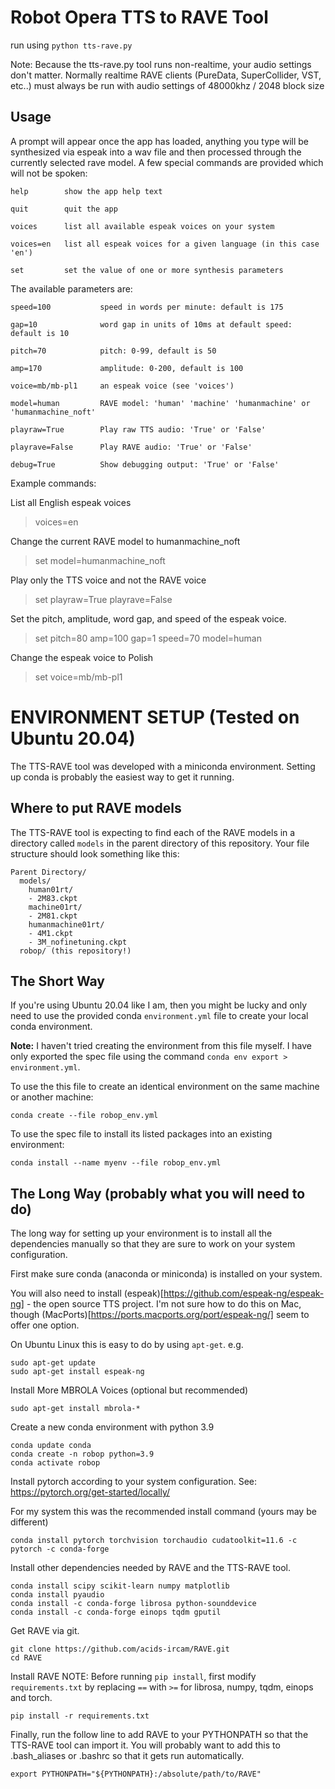 # Robot Opera TTS to RAVE Tool

run using `python tts-rave.py`

Note: Because the tts-rave.py tool runs non-realtime, your audio settings don't matter.
Normally realtime RAVE clients (PureData, SuperCollider, VST, etc..) must always be run with audio settings of 48000khz / 2048 block size

## Usage
A prompt will appear once the app has loaded, anything you type will be synthesized via espeak into a wav file and then processed through the currently selected rave model. A few special commands are provided which will not be spoken:

```
help        show the app help text

quit        quit the app

voices      list all available espeak voices on your system

voices=en   list all espeak voices for a given language (in this case 'en')

set         set the value of one or more synthesis parameters
```

The available parameters are:

```
speed=100           speed in words per minute: default is 175

gap=10              word gap in units of 10ms at default speed: default is 10

pitch=70            pitch: 0-99, default is 50

amp=170             amplitude: 0-200, default is 100

voice=mb/mb-pl1     an espeak voice (see 'voices')

model=human         RAVE model: 'human' 'machine' 'humanmachine' or 'humanmachine_noft'

playraw=True        Play raw TTS audio: 'True' or 'False'

playrave=False      Play RAVE audio: 'True' or 'False'

debug=True          Show debugging output: 'True' or 'False'
```

Example commands:

List all English espeak voices
> voices=en

Change the current RAVE model to humanmachine_noft
> set model=humanmachine_noft

Play only the TTS voice and not the RAVE voice
> set playraw=True playrave=False

Set the pitch, amplitude, word gap, and speed of the espeak voice.
> set pitch=80 amp=100 gap=1 speed=70 model=human

Change the espeak voice to Polish
> set voice=mb/mb-pl1



# ENVIRONMENT SETUP (Tested on Ubuntu 20.04)

The TTS-RAVE tool was developed with a miniconda environment.
Setting up conda is probably the easiest way to get it running.

## Where to put RAVE models

The TTS-RAVE tool is expecting to find each of the RAVE models in a directory called `models`
in the parent directory of this repository. Your file structure should look something like this:

```
Parent Directory/
  models/
    human01rt/
    - 2M83.ckpt
    machine01rt/
    - 2M81.ckpt
    humanmachine01rt/
    - 4M1.ckpt
    - 3M_nofinetuning.ckpt
  robop/ (this repository!)
```


## The Short Way

If you're using Ubuntu 20.04 like I am, then you might be lucky and only need to use the provided conda `environment.yml` file to create your local conda environment.

__Note:__ I haven't tried creating the environment from this file myself. I have only exported the spec file using the command `conda env export > environment.yml`.

To use the this file to create an identical environment on the same machine or another machine:
```
conda create --file robop_env.yml
```

To use the spec file to install its listed packages into an existing environment:
```
conda install --name myenv --file robop_env.yml
```



## The Long Way (probably what you will need to do)

The long way for setting up your environment is to install all the dependencies manually so that they are sure to work on your system configuration.

First make sure conda (anaconda or miniconda) is installed on your system.

You will also need to install (espeak)[https://github.com/espeak-ng/espeak-ng] - the open source TTS project. I'm not sure how to do this on Mac, though (MacPorts)[https://ports.macports.org/port/espeak-ng/] seem to offer one option.

On Ubuntu Linux this is easy to do by using `apt-get`.
e.g.
```
sudo apt-get update
sudo apt-get install espeak-ng
```

Install More MBROLA Voices (optional but recommended)
```
sudo apt-get install mbrola-*
```

Create a new conda environment with python 3.9
```
conda update conda
conda create -n robop python=3.9
conda activate robop
```

Install pytorch according to your system configuration. See: https://pytorch.org/get-started/locally/

For my system this was the recommended install command (yours may be different)
```
conda install pytorch torchvision torchaudio cudatoolkit=11.6 -c pytorch -c conda-forge
```

Install other dependencies needed by RAVE and the TTS-RAVE tool.
```
conda install scipy scikit-learn numpy matplotlib
conda install pyaudio
conda install -c conda-forge librosa python-sounddevice
conda install -c conda-forge einops tqdm gputil
```

Get RAVE via git.
```
git clone https://github.com/acids-ircam/RAVE.git
cd RAVE
```

Install RAVE
NOTE: Before running `pip install`, first modify `requirements.txt` by replacing `==` with `>=` for librosa, numpy, tqdm, einops and torch.
```
pip install -r requirements.txt
```

Finally, run the follow line to add RAVE to your PYTHONPATH so that the TTS-RAVE tool can import it. You will probably want to add this to .bash_aliases or .bashrc so that it gets run automatically.
```
export PYTHONPATH="${PYTHONPATH}:/absolute/path/to/RAVE"
```
